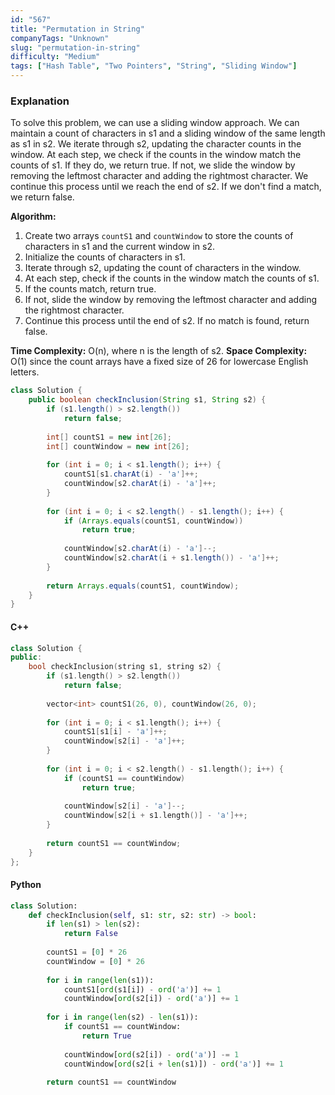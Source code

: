 ```yaml
---
id: "567"
title: "Permutation in String"
companyTags: "Unknown"
slug: "permutation-in-string"
difficulty: "Medium"
tags: ["Hash Table", "Two Pointers", "String", "Sliding Window"]
---
```


### Explanation
To solve this problem, we can use a sliding window approach. We can maintain a count of characters in s1 and a sliding window of the same length as s1 in s2. We iterate through s2, updating the character counts in the window. At each step, we check if the counts in the window match the counts of s1. If they do, we return true. If not, we slide the window by removing the leftmost character and adding the rightmost character. We continue this process until we reach the end of s2. If we don't find a match, we return false.

**Algorithm:**
1. Create two arrays `countS1` and `countWindow` to store the counts of characters in s1 and the current window in s2.
2. Initialize the counts of characters in s1.
3. Iterate through s2, updating the count of characters in the window.
4. At each step, check if the counts in the window match the counts of s1.
5. If the counts match, return true.
6. If not, slide the window by removing the leftmost character and adding the rightmost character.
7. Continue this process until the end of s2. If no match is found, return false.

**Time Complexity:** O(n), where n is the length of s2.
**Space Complexity:** O(1) since the count arrays have a fixed size of 26 for lowercase English letters.

```java
class Solution {
    public boolean checkInclusion(String s1, String s2) {
        if (s1.length() > s2.length())
            return false;
        
        int[] countS1 = new int[26];
        int[] countWindow = new int[26];
        
        for (int i = 0; i < s1.length(); i++) {
            countS1[s1.charAt(i) - 'a']++;
            countWindow[s2.charAt(i) - 'a']++;
        }
        
        for (int i = 0; i < s2.length() - s1.length(); i++) {
            if (Arrays.equals(countS1, countWindow))
                return true;
            
            countWindow[s2.charAt(i) - 'a']--;
            countWindow[s2.charAt(i + s1.length()) - 'a']++;
        }
        
        return Arrays.equals(countS1, countWindow);
    }
}
```

#### C++
```cpp
class Solution {
public:
    bool checkInclusion(string s1, string s2) {
        if (s1.length() > s2.length())
            return false;
        
        vector<int> countS1(26, 0), countWindow(26, 0);
        
        for (int i = 0; i < s1.length(); i++) {
            countS1[s1[i] - 'a']++;
            countWindow[s2[i] - 'a']++;
        }
        
        for (int i = 0; i < s2.length() - s1.length(); i++) {
            if (countS1 == countWindow)
                return true;
            
            countWindow[s2[i] - 'a']--;
            countWindow[s2[i + s1.length()] - 'a']++;
        }
        
        return countS1 == countWindow;
    }
};
```

#### Python
```python
class Solution:
    def checkInclusion(self, s1: str, s2: str) -> bool:
        if len(s1) > len(s2):
            return False
        
        countS1 = [0] * 26
        countWindow = [0] * 26
        
        for i in range(len(s1)):
            countS1[ord(s1[i]) - ord('a')] += 1
            countWindow[ord(s2[i]) - ord('a')] += 1
        
        for i in range(len(s2) - len(s1)):
            if countS1 == countWindow:
                return True
            
            countWindow[ord(s2[i]) - ord('a')] -= 1
            countWindow[ord(s2[i + len(s1)]) - ord('a')] += 1
        
        return countS1 == countWindow
```